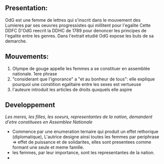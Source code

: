 ## Presentation:
OdG est une femme de lettres qui s'inscrit dans le mouvement des Lumieres par ses oeuvres progressistes qui millitent pour l'egalite
Cette DDFC D'OdG reecrit la DDHC  de 1789 pour denoncer les principes de l'egalite entre les genres. Dans l'extrait etudié  OdG expose les buts de sa demarche.

## Mouvements:
1. Olympe de gouge appelle les femmes a se constituer en assemblée nationale. 1ere phrase
2. "considerant que l'ignorance" a "et au bonheur de tous": elle explique pourquoi une constition egalitaire entre les sexes est vertueuse
3. l'auteure introduit les articles de droits quxquels elle aspire

## Developpement

*Les meres, les filles, les soeurs, representantes de la nation, demandent d'etre constituees en Assemblee Nationale*

- Commence par une enumeration ternaire qui produit un effet rethorique (diplomatique), L'autrice designe ainsi toutes les femmes par periphrase => effet de puissance et de solidarites, elles sont presentees comme formant une seule et meme famille.
- les femmes, par leur importance,  sont les representantes de la nation.
- 